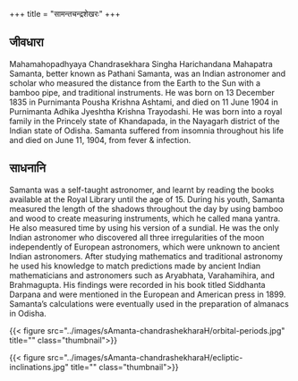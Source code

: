 +++
title = "सामन्तचन्द्रशेखरः"
+++

## जीवधारा
Mahamahopadhyaya Chandrasekhara Singha Harichandana Mahapatra Samanta, better known as Pathani Samanta, was an Indian astronomer and scholar who measured the distance from the Earth to the Sun with a bamboo pipe, and traditional instruments. He was born on 13 December 1835 in Purnimanta Pousha Krishna Ashtami, and died on 11 June 1904 in Purnimanta Adhika Jyeshtha Krishna Trayodashi. He was born into a royal family in the Princely state of Khandapada, in the Nayagarh district of the Indian state of Odisha. Samanta suffered from insomnia throughout his life and died on June 11, 1904, from fever & infection.

## साधनानि
Samanta was a self-taught astronomer, and learnt by reading the books available at the Royal Library until the age of 15. During his youth, Samanta measured the length of the shadows throughout the day by using bamboo and wood to create measuring instruments, which he called mana yantra. He also measured time by using his version of a sundial. He was the only Indian astronomer who discovered all three irregularities of the moon independently of European astronomers, which were unknown to ancient Indian astronomers. After studying mathematics and traditional astronomy he used his knowledge to match predictions made by ancient Indian mathematicians and astronomers such as Aryabhata, Varahamihira, and Brahmagupta. His findings were recorded in his book titled Siddhanta Darpana and were mentioned in the European and American press in 1899. Samanta’s calculations were eventually used in the preparation of almanacs in Odisha. 

{{< figure src="../images/sAmanta-chandrashekharaH/orbital-periods.jpg" title="" class="thumbnail">}}

{{< figure src="../images/sAmanta-chandrashekharaH/ecliptic-inclinations.jpg" title="" class="thumbnail">}}


